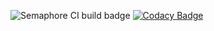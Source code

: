 ![Semaphore CI build badge](https://birintsev.semaphoreci.com/badges/elephant/branches/dev.svg?style=shields)
[![Codacy Badge](https://app.codacy.com/project/badge/Grade/60854d8128854b0db46981d989f177e6)](https://www.codacy.com/gh/birintsev/elephant/dashboard?utm_source=github.com&amp;utm_medium=referral&amp;utm_content=birintsev/elephant&amp;utm_campaign=Badge_Grade)